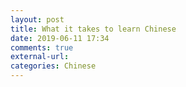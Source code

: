 ```yaml
---
layout: post
title: What it takes to learn Chinese
date: 2019-06-11 17:34
comments: true
external-url:
categories: Chinese
---
```

